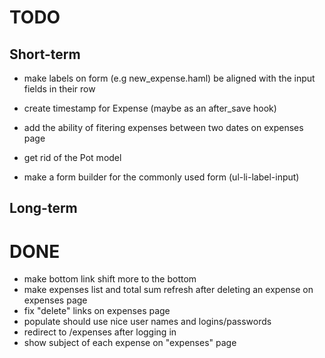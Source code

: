 # TODO

## Short-term

* make labels on form (e.g new_expense.haml) be aligned with the input fields in their row
* create timestamp for Expense (maybe as an after_save hook)
* add the ability of fitering expenses between two dates on expenses page

* get rid of the Pot model
* make a form builder for the commonly used form (ul-li-label-input)

## Long-term

# DONE

* make bottom link shift more to the bottom
* make expenses list and total sum refresh after deleting an expense on expenses page
* fix "delete" links on expenses page
* populate should use nice user names and logins/passwords
* redirect to /expenses after logging in
* show subject of each expense on "expenses" page


